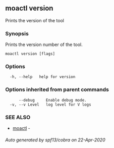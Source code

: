 ## moactl version

Prints the version of the tool

### Synopsis

Prints the version number of the tool.

```
moactl version [flags]
```

### Options

```
  -h, --help   help for version
```

### Options inherited from parent commands

```
      --debug     Enable debug mode.
  -v, --v Level   log level for V logs
```

### SEE ALSO

* [moactl](moactl.md)	 - 

###### Auto generated by spf13/cobra on 22-Apr-2020
